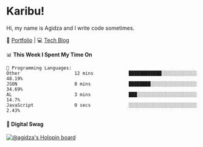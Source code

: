 # Karibu!
Hi, my name is Agidza and I write code sometimes.

🎨 [Portfolio](https://lynnagidza.github.io/) | 💻 [Tech Blog](https://medium.com/me/stories/public)

<!--START_SECTION:waka-->
📊 **This Week I Spent My Time On** 

```text
💬 Programming Languages: 
Other                    12 mins             ████████████░░░░░░░░░░░░░   48.19% 
JSON                     8 mins              ████████░░░░░░░░░░░░░░░░░   34.69% 
AL                       3 mins              ███░░░░░░░░░░░░░░░░░░░░░░   14.7% 
JavaScript               0 secs              ░░░░░░░░░░░░░░░░░░░░░░░░░   2.43%

```


<!--END_SECTION:waka-->
#### 💟 **Digital Swag**
[![@agidza's Holopin board](https://holopin.me/agidza)](https://holopin.io/@agidza)
